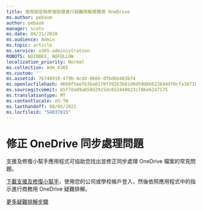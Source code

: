 ```yaml
---
title: 使用設定與修復助理進行疑難排解商務用 OneDrive
ms.author: pebaum
author: pebaum
manager: scotv
ms.date: 04/21/2020
ms.audience: Admin
ms.topic: article
ms.service: o365-administration
ROBOTS: NOINDEX, NOFOLLOW
localization_priority: Normal
ms.collection: Adm_O365
ms.custom: ''
ms.assetid: 76748918-479b-4cdd-8666-dfbd6b483b74
ms.openlocfilehash: 46b0f5eefb3ba6170f39263b81d0d59d66622644df0cfa3871b1ce4cdd214818
ms.sourcegitcommit: b5f7da89a650d2915dc652449623c78be6247175
ms.translationtype: MT
ms.contentlocale: zh-TW
ms.lasthandoff: 08/05/2021
ms.locfileid: "54037815"
---
```

# <a name="fix-onedrive-sync-problems"></a>修正 OneDrive 同步處理問題

支援及修復小幫手應用程式可協助您找出並修正同步處理 OneDrive 檔案的常見問題。 
  
[下載支援及修復小幫手](https://aka.ms/sara)，使用您的公司或學校帳戶登入，然後依照應用程式中的指示進行商務用 OneDrive 疑難排解。 
  
[更多疑難排解步驟](https://go.microsoft.com/fwlink/?linkid=872097)
  

